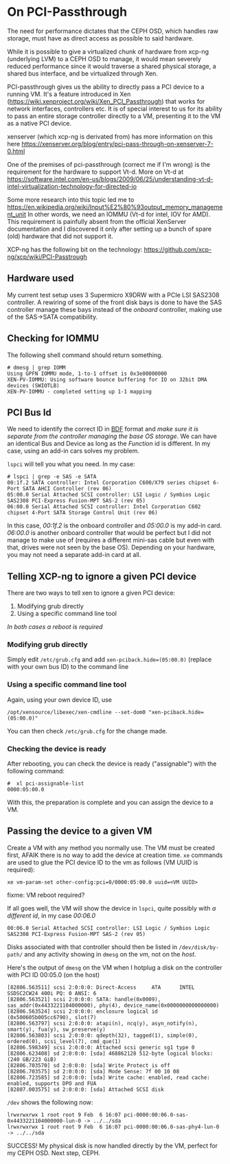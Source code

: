 # On PCI-Passthrough
The need for performance dictates that the CEPH OSD, which handles raw storage, must have as direct access as possible to said hardware. 

While it is possible to give a virtualized chunk of hardware from xcp-ng (underlying LVM) to a CEPH OSD to manage, it would mean severely reduced performance since it would traverse a shared physical storage, a shared bus interface, and be virtualized through Xen.

PCI-passthrough gives us the ability to directly pass a PCI device to a running VM. It's a feature introduced in Xen (https://wiki.xenproject.org/wiki/Xen_PCI_Passthrough) that works for network interfaces, controllers etc. It is of special interest to us for its ability to pass an entire storage controller directly to a VM, presenting it to the VM as a native PCI device.

xenserver (which xcp-ng is derivated from) has more information on this here https://xenserver.org/blog/entry/pci-pass-through-on-xenserver-7-0.html

One of the premises of pci-passthrough (correct me if I'm wrong) is the requirement for the hardware to support Vt-d.
More on Vt-d at https://software.intel.com/en-us/blogs/2009/06/25/understanding-vt-d-intel-virtualization-technology-for-directed-io

Some more research into this topic led me to https://en.wikipedia.org/wiki/Input%E2%80%93output_memory_management_unit
In other words, we need an IOMMU (Vt-d for intel, IOV for AMD). This requirement is painfully absent from the official XenServer documentation and I discovered it only after setting up a bunch of spare (old) hardware that did not support it.

XCP-ng has the following bit on the technology: https://github.com/xcp-ng/xcp/wiki/PCI-Passtrough

## Hardware used
My current test setup uses 3 Supermicro X9DRW with a PCIe LSI SAS2308 controller. A rewiring of some of the front disk bays is done to have the SAS controller manage these bays instead of the _onboard_ controller, making use of the SAS->SATA compatibility. 

## Checking for IOMMU 
The following shell command should return something.
```shell
# dmesg | grep IOMM
Using GPFN IOMMU mode, 1-to-1 offset is 0x3e00000000
XEN-PV-IOMMU: Using software bounce buffering for IO on 32bit DMA devices (SWIOTLB)
XEN-PV-IOMMU - completed setting up 1-1 mapping
```

## PCI Bus Id
We need to identify the correct ID in [BDF](https://wiki.xen.org/wiki/Bus:Device.Function_(BDF)_Notation) format and *make sure it is separate from the controller managing the base OS storage*.
We can have an identical Bus and Device as long as the _Function_ id is different. In my case, using an add-in cars solves my problem.

`lspci` will tell you what you need. In my case:
```shell
# lspci | grep -e SAS -e SATA
00:1f.2 SATA controller: Intel Corporation C600/X79 series chipset 6-Port SATA AHCI Controller (rev 06)
05:00.0 Serial Attached SCSI controller: LSI Logic / Symbios Logic SAS2308 PCI-Express Fusion-MPT SAS-2 (rev 05)
06:00.0 Serial Attached SCSI controller: Intel Corporation C602 chipset 4-Port SATA Storage Control Unit (rev 06)
```

In this case, *00:1f.2* is the onboard controller and *05:00.0* is my add-in card.
*06:00.0* is another onboard controller that would be perfect but I did not manage to make use of (requires a different mini-sas cable but even with that, drives were not seen by the base OS). Depending on your hardware, you may not need a separate add-in card at all.

## Telling XCP-ng to ignore a given PCI device
There are two ways to tell xen to ignore a given PCI device:
1. Modifying grub directly
2. Using a specific command line tool

_In both cases a reboot is required_

### Modifying grub directly
Simply edit `/etc/grub.cfg` and add `xen-pciback.hide=(05:00.0)` (replace with your own bus ID) to the command line

### Using a specific command line tool
Again, using your own device ID, use
```shell
/opt/xensource/libexec/xen-cmdline --set-dom0 "xen-pciback.hide=(05:00.0)"
```
You can then check `/etc/grub.cfg` for the change made.

### Checking the device is ready
After rebooting, you can check the device is ready ("assignable") with the following command:
```
#  xl pci-assignable-list
0000:05:00.0
```
With this, the preparation is complete and you can assign the device to a VM.

## Passing the device to a given VM
Create a VM with any method you normally use. The VM must be created first, AFAIK there is no way to add the device at creation time. `xe` commands are used to glue the PCI device ID to the vm as follows (VM UUID is required):
```
xe vm-param-set other-config:pci=0/0000:05:00.0 uuid=<VM UUID>
```
fixme: VM reboot required?

If all goes well, the VM will show the device in `lspci`, quite possibly with _a different id_, in my case *00:06.0*
```
00:06.0 Serial Attached SCSI controller: LSI Logic / Symbios Logic SAS2308 PCI-Express Fusion-MPT SAS-2 (rev 05)
```
Disks associated with that controller should then be listed in `/dev/disk/by-path/` and any activity showing in `dmesg` on the *vm*, not on the *host*.

Here's the output of `dmesg` on the VM when I hotplug a disk on the controller with PCI ID 00:05.0 (on the host)
```
[82806.563511] scsi 2:0:0:0: Direct-Access     ATA      INTEL SSDSC2CW24 400i PQ: 0 ANSI: 6
[82806.563521] scsi 2:0:0:0: SATA: handle(0x0009), sas_addr(0x4433221104000000), phy(4), device_name(0x0000000000000000)
[82806.563524] scsi 2:0:0:0: enclosure logical id (0x500605b005cc6790), slot(7) 
[82806.563797] scsi 2:0:0:0: atapi(n), ncq(y), asyn_notify(n), smart(y), fua(y), sw_preserve(y)
[82806.563803] scsi 2:0:0:0: qdepth(32), tagged(1), simple(0), ordered(0), scsi_level(7), cmd_que(1)
[82806.598349] scsi 2:0:0:0: Attached scsi generic sg1 type 0
[82806.623408] sd 2:0:0:0: [sda] 468862128 512-byte logical blocks: (240 GB/223 GiB)
[82806.703570] sd 2:0:0:0: [sda] Write Protect is off
[82806.703575] sd 2:0:0:0: [sda] Mode Sense: 7f 00 10 08
[82806.723585] sd 2:0:0:0: [sda] Write cache: enabled, read cache: enabled, supports DPO and FUA
[82807.003575] sd 2:0:0:0: [sda] Attached SCSI disk
```

`/dev` shows the following now:
```
lrwxrwxrwx 1 root root 9 Feb  6 16:07 pci-0000:00:06.0-sas-0x4433221104000000-lun-0 -> ../../sda
lrwxrwxrwx 1 root root 9 Feb  6 16:07 pci-0000:00:06.0-sas-phy4-lun-0 -> ../../sda
```

SUCCESS! My physical disk is now handled directly by the VM, perfect for my CEPH OSD. Next step, CEPH.
